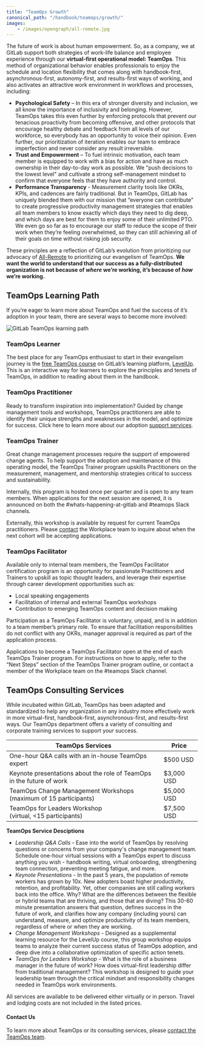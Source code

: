 ```yaml
---
title: "TeamOps Growth"
canonical_path: "/handbook/teamops/growth/"
images:
    - /images/opengraph/all-remote.jpg
---
```


The future of work is about human empowerment. So, as a company, we at GitLab support both strategies of work-life balance and employee experience through our **virtual-first operational model: TeamOps**. This method of organizational behavior enables professionals to enjoy the schedule and location flexibility that comes along with handbook-first, asynchronous-first, autonomy-first, and results-first ways of working, and also activates an attractive work environment in workflows and processes, including:

- **Psychological Safety** – In this era of stronger diversity and inclusion, we all know the importance of inclusivity and belonging. However, TeamOps takes this even further by enforcing protocols that prevent our tenacious proactivity from becoming offensive, and other protocols that encourage healthy debate and feedback from all levels of our workforce, so everybody has an opportunity to voice their opinion. Even further, our prioritization of iteration enables our team to embrace imperfection and never consider any result irreversible.
- **Trust and Empowerment** – To fuel intrinsic motivation, each team member is equipped to work with a bias for action and have as much ownership in their day-to-day work as possible. We "push decisions to the lowest level" and cultivate a strong self-management mindset to confirm that everyone feels that they have authority and control.
- **Performance Transparency** - Measurement clarity tools like OKRs, KPIs, and cadences are fairly traditional. But in TeamOps, GitLab has uniquely blended them with our mission that “everyone can contribute” to create progressive productivity management strategies that enables all team members to know exactly which days they need to dig deep, and which days are best for them to enjoy some of their unlimited PTO. We even go so far as to encourage our staff to reduce the scope of their work when they’re feeling overwhelmed, so they can still achieving all of their goals on time without risking job security.

These principles are a reflection of GitLab’s evolution from prioritizing our advocacy of [All-Remote](https://about.gitlab.com/company/culture/all-remote/guide/) to prioritizing our evangelism of TeamOps. **We want the world to understand that our success as a fully-distributed organization is not because of _where_ we’re working, it’s because of _how_ we’re working.**

## TeamOps Learning Path

If you’re eager to learn more about TeamOps and fuel the success of it’s adoption in your team, there are several ways to become more involved:

![GitLab TeamOps learning path](/handbook/teamops/images/teamops_learning_path.png)

### TeamOps Learner

The best place for any TeamOps enthusiast to start in their evangelism journey is the [free TeamOps course](https://levelup.gitlab.com/courses/teamops) on GitLab’s learning platform, [LevelUp](https://levelup.gitlab.com/). This is an interactive way for learners to explore the principles and tenets of TeamOps, in addition to reading about them in the handbook.

### TeamOps Practitioner

Ready to transform inspiration into implementation? Guided by change management tools and workshops, TeamOps practitioners are able to identify their unique strengths and weaknesses in the model, and optimize for success. Click here to learn more about our adoption [support services](#teamops-consulting-services).

### TeamOps Trainer

Great change management processes require the support of empowered change agents. To help support the adoption and maintenance of this operating model, the TeamOps Trainer program upskills Practitioners on the measurement, management, and mentorship strategies critical to success and sustainability.

Internally, this program is hosted once per quarter and is open to any team members. When applications for the next session are opened, it is announced on both the #whats-happening-at-gitlab and #teamops Slack channels.

Externally, this workshop is available by request for current TeamOps practitioners. Please [contact](#contact-us) the Workplace team to inquire about when the next cohort will be accepting applications.

### TeamOps Facilitator

Available only to internal team members, the TeamOps Facilitator certification program is an opportunity for passionate Practitioners and Trainers to upskill as topic thought leaders, and leverage their expertise through career development opportunities such as:

- Local speaking engagements
- Facilitation of internal and external TeamOps workshops
- Contribution to emerging TeamOps content and decision making

Participation as a TeamOps Facilitator is voluntary, unpaid, and is in addition to a team member’s primary role. To ensure that facilitation responsibilities do not conflict with any OKRs, manager approval is required as part of the application process.

Applications to become a TeamOps Facilitator open at the end of each TeamOps Trainer program. For instructions on how to apply, refer to the “Next Steps” section of the TeamOps Trainer program outline, or contact a member of the Workplace team on the #teamops Slack channel.

## TeamOps Consulting Services

While incubated within GitLab, TeamOps has been adapted and standardized to help any organization in any industry more effectively work in more virtual-first, handbook-first, asynchronous-first, and results-first ways. Our TeamOps department offers a variety of consulting and corporate training services to support your success.

| TeamOps Services | Price |
| --- | --- |
| One-hour Q&A calls with an in-house TeamOps expert | $500 USD |
| Keynote presentations about the role of TeamOps in the future of work | $3,000 USD |
| TeamOps Change Management Workshops<br>(maximum of 15 participants) | $5,000 USD |
| TeamOps for Leaders Workshop<br>(virtual, &lt;15 participants) | $7,500 USD |

**TeamOps Service Desciptions**
- _Leadership Q&A Calls_ - Ease into the world of TeamOps by resolving questions or concerns from your company's change management team. Schedule one-hour virtual sessions with a TeamOps expert to discuss anything you wish - handbook writing, virtual onboarding, strengthening team connection, preventing meeting fatigue, and more.
- _Keynote Presentations_ - In the past 5 years, the population of remote workers has grown by 10x. New adopters boast higher productivity, retention, and profitability. Yet, other companies are still calling workers back into the office. Why? What are the differences between the flexible or hybrid teams that are thriving, and those that are diving? This 30-60 minute presentation answers that question, defines success in the future of work, and clarifies how any company (including yours) can understand, measure, and optimize productivity of its team members, regardless of where or when they are working.
- _Change Management Workshops_ - Designed as a supplemental learning resource for the LevelUp course, this group workshop equips teams to analyze their current success status of TeamOps adoption, and deep dive into a collaborative optimization of specific action tenets.
- _TeamOps for Leaders Workshop_ - What is the role of a business manager in the future of work? How does virtual-first leadership differ from traditional management? This workshop is designed to guide your leadership team through the critical mindset and responsibility changes needed in TeamOps work environments.

All services are available to be delivered either virtually or in person. Travel and lodging costs are not included in the listed prices.

#### Contact Us

To learn more about TeamOps or its consulting services, please [contact the TeamOps team](https://forms.gle/YcWF2ndji7d6coKw5).
